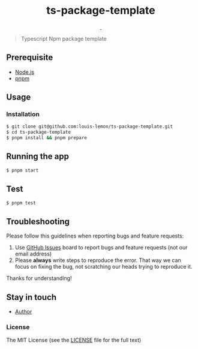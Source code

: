 <h1 align="center">ts-package-template</h1>

<p align="center">
  <a aria-label="last commit" href="https://github.com/louis-lemon/ts-package-template/commits/main">
    <img alt="" src="https://img.shields.io/github/last-commit/louis-lemon/ts-package-template.svg">
  </a>
  <a aria-label="license" href="https://github.com/louis-lemon/ts-package-template/blob/main/LICENSE">
    <img src="https://img.shields.io/github/license/louis-lemon/ts-package-template.svg" alt="">
  </a>
</p>

> Typescript Npm package template

## Prerequisite

-   [Node.js](https://nodejs.org/)
-   [pnpm](https://pnpm.io/)

## Usage

### Installation

```bash
$ git clone git@github.com:louis-lemon/ts-package-template.git
$ cd ts-package-template
$ pnpm install && pnpm prepare
```

## Running the app

```bash
$ pnpm start
```

## Test

```bash
$ pnpm test
```

## Troubleshooting

Please follow this guidelines when reporting bugs and feature requests:

1. Use [GitHub Issues](https://github.com/louis-lemon/ts-package-template/issues) board to report bugs and feature requests (not our email address)
2. Please **always** write steps to reproduce the error. That way we can focus on fixing the bug, not scratching our heads trying to reproduce it.

Thanks for understanding!

## Stay in touch

-   [Author](https://env-tak.github.io/)

### License

The MIT License (see the [LICENSE](https://github.com/louis-lemon/ts-package-template/blob/main/LICENSE) file for the full text)
